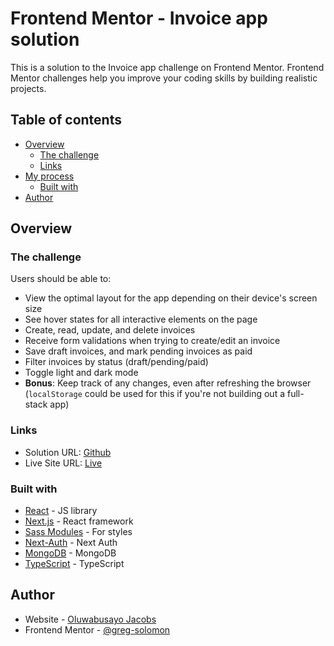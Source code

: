 # Frontend Mentor - Invoice app solution

This is a solution to the Invoice app challenge on Frontend Mentor. Frontend Mentor challenges help you improve your coding skills by building realistic projects.

## Table of contents

-   [Overview](#overview)
    -   [The challenge](#the-challenge)
    -   [Links](#links)
-   [My process](#my-process)
    -   [Built with](#built-with)
-   [Author](#author)

## Overview

### The challenge

Users should be able to:

-   View the optimal layout for the app depending on their device's screen size
-   See hover states for all interactive elements on the page
-   Create, read, update, and delete invoices
-   Receive form validations when trying to create/edit an invoice
-   Save draft invoices, and mark pending invoices as paid
-   Filter invoices by status (draft/pending/paid)
-   Toggle light and dark mode
-   **Bonus**: Keep track of any changes, even after refreshing the browser (`localStorage` could be used for this if you're not building out a full-stack app)

### Links

-   Solution URL: [Github](https://github.com/tropicolx/Invoice-Web-App)
-   Live Site URL: [Live](https://#/)

### Built with

-   [React](https://reactjs.org/) - JS library
-   [Next.js](https://nextjs.org/) - React framework
-   [Sass Modules](https://sass-lang.com/) - For styles
-   [Next-Auth](https://next-auth.js.org/) - Next Auth
-   [MongoDB](https://www.mongodb.com/) - MongoDB
-   [TypeScript](https://www.typescriptlang.org/) - TypeScript

## Author

-   Website - [Oluwabusayo Jacobs](https://#)
-   Frontend Mentor - [@greg-solomon](https://www.frontendmentor.io/profile/tropicolx)
